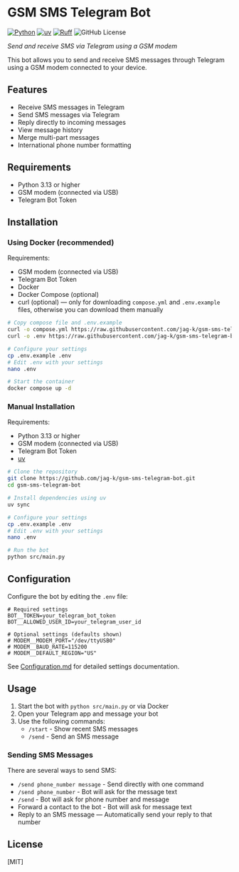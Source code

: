# GSM SMS Telegram Bot

[![Python](https://img.shields.io/badge/python-3.13-blue.svg)](https://www.python.org/)
[![uv](https://img.shields.io/endpoint?url=https://raw.githubusercontent.com/astral-sh/uv/main/assets/badge/v0.json)](https://github.com/astral-sh/uv)
[![Ruff](https://img.shields.io/endpoint?url=https://raw.githubusercontent.com/astral-sh/ruff/main/assets/badge/v2.json)](https://github.com/astral-sh/ruff)
![GitHub License](https://img.shields.io/github/license/jag-k/gsm-sms-telegram-bot)

*Send and receive SMS via Telegram using a GSM modem*

This bot allows you to send and receive SMS messages through Telegram using a GSM modem connected to your device.

## Features

- Receive SMS messages in Telegram
- Send SMS messages via Telegram
- Reply directly to incoming messages
- View message history
- Merge multi-part messages
- International phone number formatting

## Requirements

- Python 3.13 or higher
- GSM modem (connected via USB)
- Telegram Bot Token

## Installation

### Using Docker (recommended)

Requirements:

- GSM modem (connected via USB)
- Telegram Bot Token
- Docker
- Docker Compose (optional)
- curl (optional) — only for downloading `compose.yml` and `.env.example` files, otherwise you can download them manually

```bash
# Copy compose file and .env.example
curl -o compose.yml https://raw.githubusercontent.com/jag-k/gsm-sms-telegram-bot/main/compose.yml
curl -o .env https://raw.githubusercontent.com/jag-k/gsm-sms-telegram-bot/main/.env.example

# Configure your settings
cp .env.example .env
# Edit .env with your settings
nano .env

# Start the container
docker compose up -d
```

### Manual Installation

Requirements:

- Python 3.13 or higher
- GSM modem (connected via USB)
- Telegram Bot Token
- [uv](https://github.com/astral-sh/uv)

```bash
# Clone the repository
git clone https://github.com/jag-k/gsm-sms-telegram-bot.git
cd gsm-sms-telegram-bot

# Install dependencies using uv
uv sync

# Configure your settings
cp .env.example .env
# Edit .env with your settings
nano .env

# Run the bot
python src/main.py
```

## Configuration

Configure the bot by editing the `.env` file:

```
# Required settings
BOT__TOKEN=your_telegram_bot_token
BOT__ALLOWED_USER_ID=your_telegram_user_id

# Optional settings (defaults shown)
# MODEM__MODEM_PORT="/dev/ttyUSB0"
# MODEM__BAUD_RATE=115200
# MODEM__DEFAULT_REGION="US"
```

See [Configuration.md](Configuration.md) for detailed settings documentation.

## Usage

1. Start the bot with `python src/main.py` or via Docker
2. Open your Telegram app and message your bot
3. Use the following commands:
   - `/start` - Show recent SMS messages
   - `/send` - Send an SMS message

### Sending SMS Messages

There are several ways to send SMS:
- `/send phone_number message` - Send directly with one command
- `/send phone_number` - Bot will ask for the message text
- `/send` - Bot will ask for phone number and message
- Forward a contact to the bot - Bot will ask for message text
- Reply to an SMS message — Automatically send your reply to that number

## License

[MIT]

